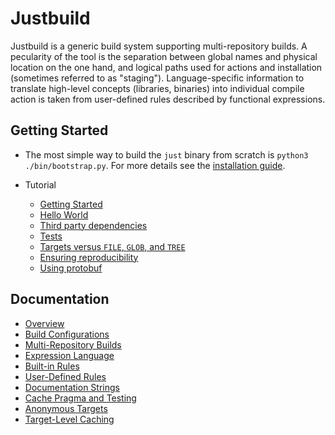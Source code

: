# Justbuild

Justbuild is a generic build system supporting multi-repository
builds. A pecularity of the tool is the separation between global
names and physical location on the one hand, and logical paths
used for actions and installation (sometimes referred to as
"staging"). Language-specific information to translate high-level
concepts (libraries, binaries) into individual compile action is
taken from user-defined rules described by functional expressions.

## Getting Started

* The most simple way to build the `just` binary from scratch
  is `python3 ./bin/bootstrap.py`. For more details see the
  [installation guide](INSTALL.md).

* Tutorial
  - [Getting Started](doc/tutorial/getting-started.org)
  - [Hello World](doc/tutorial/hello-world.org)
  - [Third party dependencies](doc/tutorial/third-party-software.org)
  - [Tests](doc/tutorial/tests.org)
  - [Targets versus `FILE`, `GLOB`, and `TREE`](doc/tutorial/target-file-glob-tree.org)
  - [Ensuring reproducibility](doc/tutorial/rebuild.org)
  - [Using protobuf](doc/tutorial/proto.org)

## Documentation

- [Overview](doc/concepts/overview.org)
- [Build Configurations](doc/concepts/configuration.org)
- [Multi-Repository Builds](doc/concepts/multi-repo.org)
- [Expression Language](doc/concepts/expressions.org)
- [Built-in Rules](doc/concepts/built-in-rules.org)
- [User-Defined Rules](doc/concepts/rules.org)
- [Documentation Strings](doc/concepts/doc-strings.org)
- [Cache Pragma and Testing](doc/concepts/cache-pragma.org)
- [Anonymous Targets](doc/concepts/anonymous-targets.org)
- [Target-Level Caching](doc/concepts/target-cache.org)
